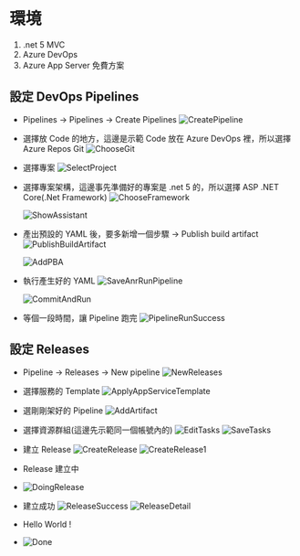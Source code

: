 # 環境

1. .net 5 MVC
2. Azure DevOps
3. Azure App Server 免費方案

## 設定 DevOps Pipelines

- Pipelines -> Pipelines -> Create Pipelines
  ![CreatePipeline](https://user-images.githubusercontent.com/37999690/125182194-91638400-e23e-11eb-9779-700fee984852.png)

- 選擇放 Code 的地方，這邊是示範 Code 放在 Azure DevOps 裡，所以選擇 Azure Repos Git
  ![ChooseGit](https://user-images.githubusercontent.com/37999690/125182210-adffbc00-e23e-11eb-9a74-1fa8643e4f21.png)

- 選擇專案
  ![SelectProject](https://user-images.githubusercontent.com/37999690/125182218-c079f580-e23e-11eb-862d-1eea1e4e6120.png)

- 選擇專案架構，這邊事先準備好的專案是 .net 5 的，所以選擇 ASP .NET Core(.Net Framework)
  ![ChooseFramework](https://user-images.githubusercontent.com/37999690/125182225-cf60a800-e23e-11eb-8974-5a576a3acd03.png)

  ![ShowAssistant](https://user-images.githubusercontent.com/37999690/125182236-dedff100-e23e-11eb-8ef5-7cf740d61b85.png)

- 產出預設的 YAML 後，要多新增一個步驟 -> Publish build artifact
  ![PublishBuildArtifact](https://user-images.githubusercontent.com/37999690/125182241-ed2e0d00-e23e-11eb-8c7c-884dfdccc488.png)

  ![AddPBA](https://user-images.githubusercontent.com/37999690/125182245-fcad5600-e23e-11eb-9de6-c3d63bdaf1e4.png)

- 執行產生好的 YAML
  ![SaveAnrRunPipeline](https://user-images.githubusercontent.com/37999690/125182253-0b940880-e23f-11eb-8ee1-f0d7d37a2fe9.png)

  ![CommitAndRun](https://user-images.githubusercontent.com/37999690/125182260-1c447e80-e23f-11eb-9027-957e1d8bcef3.png)

- 等個一段時間，讓 Pipeline 跑完
  ![PipelineRunSuccess](https://user-images.githubusercontent.com/37999690/125182263-29616d80-e23f-11eb-9c71-39f6ebbbae16.png)

## 設定 Releases

- Pipeline -> Releases -> New pipeline
  ![NewReleases](https://user-images.githubusercontent.com/37999690/125182268-37af8980-e23f-11eb-98b6-bf076bae4bb4.png)

- 選擇服務的 Template
  ![ApplyAppServiceTemplate](https://user-images.githubusercontent.com/37999690/125182271-4433e200-e23f-11eb-822a-5db9c50becc5.png)

- 選剛剛架好的 Pipeline
  ![AddArtifact](https://user-images.githubusercontent.com/37999690/125182280-5281fe00-e23f-11eb-889e-002ce459e5ce.png)

- 選擇資源群組(這邊先示範同一個帳號內的)
  ![EditTasks](https://user-images.githubusercontent.com/37999690/125182285-5f9eed00-e23f-11eb-9f7d-b4584a40def4.png)
  ![SaveTasks](https://user-images.githubusercontent.com/37999690/125182292-72b1bd00-e23f-11eb-98fa-ef610ceaa0d3.png)

- 建立 Release
  ![CreateRelease](https://user-images.githubusercontent.com/37999690/125182299-81986f80-e23f-11eb-90a3-008c7df47502.png)
  ![CreateRelease1](https://user-images.githubusercontent.com/37999690/125182311-9aa12080-e23f-11eb-9c13-200b7f89d104.png)

- Release 建立中
- ![DoingRelease](https://user-images.githubusercontent.com/37999690/125182318-a856a600-e23f-11eb-9c19-23b09d95e406.png)

- 建立成功
  ![ReleaseSuccess](https://user-images.githubusercontent.com/37999690/125182323-b60c2b80-e23f-11eb-9a99-d2344fa94d78.png)
  ![ReleaseDetail](https://user-images.githubusercontent.com/37999690/125182327-c4f2de00-e23f-11eb-8b03-9a7abdfaf7de.png)

- Hello World !
- ![Done](https://user-images.githubusercontent.com/37999690/125182340-d4722700-e23f-11eb-98da-65fc7d14e8f2.png)
